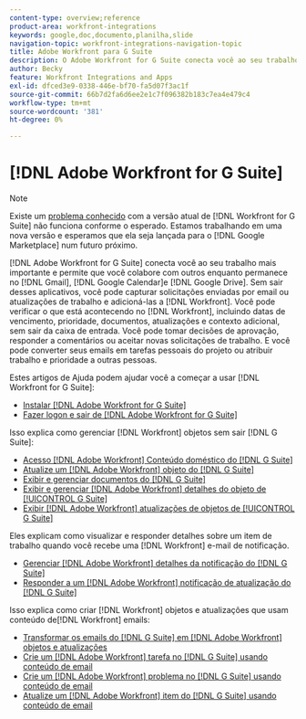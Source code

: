 ```yaml
---
content-type: overview;reference
product-area: workfront-integrations
keywords: google,doc,documento,planilha,slide
navigation-topic: workfront-integrations-navigation-topic
title: Adobe Workfront para G Suite
description: O Adobe Workfront for G Suite conecta você ao seu trabalho mais importante e permite que você colabore com outras pessoas enquanto permanece dentro do Gmail, do Google Calendar e do Google Drive. Sem sair desses aplicativos, você pode capturar solicitações enviadas por email ou atualizações de trabalho e adicioná-las ao Workfront. Você pode verificar o que está acontecendo no Workfront, incluindo datas de vencimento, prioridade, documentos, atualizações e contexto adicional, sem sair da caixa. Você pode tomar decisões de aprovação, responder a comentários ou aceitar novas solicitações de trabalho. E você pode converter seus emails em tarefas pessoais do projeto ou atribuir trabalho e prioridade a outras pessoas.
author: Becky
feature: Workfront Integrations and Apps
exl-id: dfced3e9-0338-446e-bf70-fa5d07f3ac1f
source-git-commit: 66b7d2fa6d6ee2e1c7f096382b183c7ea4e479c4
workflow-type: tm+mt
source-wordcount: '381'
ht-degree: 0%

---
```


# [!DNL Adobe Workfront for G Suite]

>[!NOTE]
>
>Existe um [problema conhecido](https://experienceleague.adobe.com/docs/workfront-known-issues/issues/new-workfront-experience/wf-current/wf-integrations-error-when-opening-wf-for-gsuite.html?lang=en) com a versão atual de [!DNL Workfront for G Suite] não funciona conforme o esperado. Estamos trabalhando em uma nova versão e esperamos que ela seja lançada para o [!DNL Google Marketplace] num futuro próximo.

[!DNL Adobe Workfront for G Suite] conecta você ao seu trabalho mais importante e permite que você colabore com outros enquanto permanece no [!DNL Gmail], [!DNL Google Calendar]e [!DNL Google Drive]. Sem sair desses aplicativos, você pode capturar solicitações enviadas por email ou atualizações de trabalho e adicioná-las a [!DNL Workfront]. Você pode verificar o que está acontecendo no [!DNL Workfront], incluindo datas de vencimento, prioridade, documentos, atualizações e contexto adicional, sem sair da caixa de entrada. Você pode tomar decisões de aprovação, responder a comentários ou aceitar novas solicitações de trabalho. E você pode converter seus emails em tarefas pessoais do projeto ou atribuir trabalho e prioridade a outras pessoas.

Estes artigos de Ajuda podem ajudar você a começar a usar [!DNL Workfront for G Suite]:

* [Instalar [!DNL Adobe Workfront for G Suite]](../../workfront-integrations-and-apps/workfront-for-g-suite/install-workfront-for-gsuite.md)
* [Fazer logon e sair de [!DNL Adobe Workfront for G Suite]](../../workfront-integrations-and-apps/workfront-for-g-suite/log-in-and-out-wf-for-gsuite.md)

Isso explica como gerenciar [!DNL Workfront] objetos sem sair [!DNL G Suite]:

* [Acesso [!DNL Adobe Workfront] Conteúdo doméstico do [!DNL G Suite]](../../workfront-integrations-and-apps/workfront-for-g-suite/access-wf-home-content-from-g-suite.md)
* [Atualize um [!DNL Adobe Workfront] objeto do [!DNL G Suite]](../../workfront-integrations-and-apps/workfront-for-g-suite/update-a-workfront-object-in-gsuite.md)
* [Exibir e gerenciar documentos do [!DNL G Suite]](../../workfront-integrations-and-apps/workfront-for-g-suite/view-and-manage-documents-in-gsuite.md)
* [Exibir e gerenciar [!DNL Adobe Workfront] detalhes do objeto de [!UICONTROL G Suite]](../../workfront-integrations-and-apps/workfront-for-g-suite/view-manage-work-item-details-in-gsuite.md)
* [Exibir [!DNL Adobe Workfront] atualizações de objetos de [!UICONTROL G Suite]](../../workfront-integrations-and-apps/workfront-for-g-suite/view-object-updates-in-gsuite.md)

Eles explicam como visualizar e responder detalhes sobre um item de trabalho quando você recebe uma [!DNL Workfront] e-mail de notificação.

* [Gerenciar [!DNL Adobe Workfront] detalhes da notificação do [!DNL G Suite]](../../workfront-integrations-and-apps/workfront-for-g-suite/manage-wf-email-notification-details-in-gsuite.md)
* [Responder a um [!DNL Adobe Workfront] notificação de atualização do [!DNL G Suite]](../../workfront-integrations-and-apps/workfront-for-g-suite/reply-to-wf-update-notification-from-gsuite.md)

Isso explica como criar [!DNL Workfront] objetos e atualizações que usam conteúdo de[!DNL Workfront] emails:

* [Transformar os emails do [!DNL G Suite] em [!DNL Adobe Workfront] objetos e atualizações](../../workfront-integrations-and-apps/workfront-for-g-suite/turn-gsuite-emails-into-wf-objects-and-updates.md)
* [Crie um [!DNL Adobe Workfront] tarefa no [!DNL G Suite] usando conteúdo de email](../../workfront-integrations-and-apps/workfront-for-g-suite/create-wf-task-in-gsuite-using-email-content.md)
* [Crie um [!DNL Adobe Workfront] problema no [!DNL G Suite] usando conteúdo de email](../../workfront-integrations-and-apps/workfront-for-g-suite/create-wf-issue-in-g-suite-using-email-content.md)
* [Atualize um [!DNL Adobe Workfront] item do [!DNL G Suite] usando conteúdo de email](../../workfront-integrations-and-apps/workfront-for-g-suite/update-wf-item-using-email-content.md)
